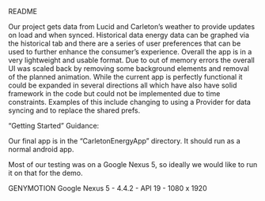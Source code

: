 README


Our project gets data from Lucid and Carleton’s weather to provide updates on load and when synced. Historical data energy data can be graphed via the historical tab and there are a series of user preferences that can be used to further enhance the consumer’s experience. Overall the app is in a very lightweight and usable format. Due to out of memory errors the overall UI was scaled back by removing some background elements and removal of the planned animation. While the current app is perfectly functional it could be expanded in several directions all which have also have solid framework in the code but could not be implemented due to time constraints. Examples of this include changing to using a Provider for data syncing and to replace the shared prefs. 





“Getting Started” Guidance:

Our final app is in the “CarletonEnergyApp” directory. It should run as a normal android app.

Most of our testing was on a Google Nexus 5, so ideally we would like to run it on that for the demo.

GENYMOTION
Google Nexus 5 - 4.4.2 - API 19 - 1080 x 1920
